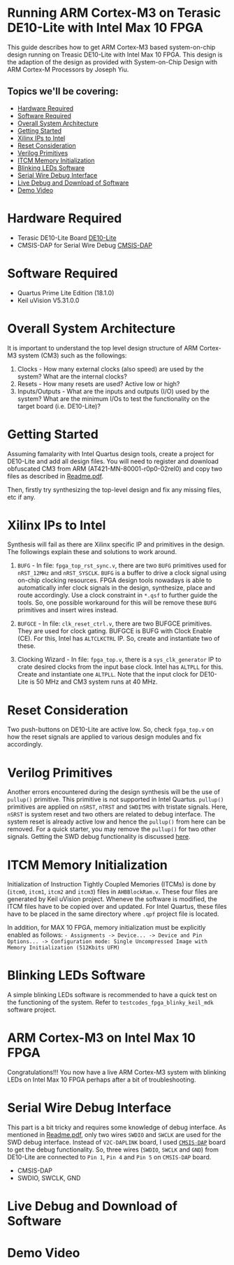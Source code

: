 # Running ARM Cortex-M3 on Terasic DE10-Lite with Intel Max 10 FPGA

This guide describes how to get ARM Cortex-M3 based system-on-chip design running on Treasic DE10-Lite with Intel Max 10 FPGA. This design is the adaption of the design as provided with System-on-Chip Design with ARM Cortex-M Processors by Joseph Yiu.


## Topics we'll be covering:

- [Hardware Required](https://github.com/ylaung-gh/cm3_de10-lite#hardware-required)
- [Software Required](https://github.com/ylaung-gh/cm3_de10-lite#software-required)
- [Overall System Architecture](https://github.com/ylaung-gh/cm3_de10-lite#overall-system-architecture)
- [Getting Started](https://github.com/ylaung-gh/cm3_de10-lite#getting-started)
- [Xilinx IPs to Intel](https://github.com/ylaung-gh/cm3_de10-lite#xilinx-ips-to-intel)
- [Reset Consideration](https://github.com/ylaung-gh/cm3_de10-lite#reser-consideration)
- [Verilog Primitives](https://github.com/ylaung-gh/cm3_de10-lite#verilog-primitives)
- [ITCM Memory Initialization](https://github.com/ylaung-gh/cm3_de10-lite#itcm-memory-initialization)
- [Blinking LEDs Software](https://github.com/ylaung-gh/cm3_de10-lite#blinking-leds-software)
- [Serial Wire Debug Interface](https://github.com/ylaung-gh/cm3_de10-lite#serial-wire-debug-interface)
- [Live Debug and Download of Software](https://github.com/ylaung-gh/cm3_de10-lite#live-debug-and-download-of-software)
- [Demo Video](https://github.com/ylaung-gh/cm3_de10-lite#demo-video)

# Hardware Required

- Terasic DE10-Lite Board [DE10-Lite](https://www.terasic.com.tw/cgi-bin/page/archive.pl?Language=English&CategoryNo=218&No=1021)
- CMSIS-DAP for Serial Wire Debug [CMSIS-DAP](https://github.com/L-Tek/DAPLINK/blob/master/docs/cmsis-dap.md)

# Software Required

- Quartus Prime Lite Edition (18.1.0)
- Keil uVision V5.31.0.0

# Overall System Architecture

It is important to understand the top level design structure of ARM Cortex-M3 system (CM3) such as the followings:
1. Clocks - How many external clocks (also speed) are used by the system? What are the internal clocks?
2. Resets - How many resets are used? Active low or high?
3. Inputs/Outputs - What are the inputs and outputs (I/O) used by the system? What are the minimum I/Os to test the functionality on the target board (i.e. DE10-Lite)?

# Getting Started

Assuming famalarity with Intel Quartus design tools, create a project for DE10-Lite and add all design files. You will need to register and download obfuscated CM3 from ARM (AT421-MN-80001-r0p0-02rel0) and copy two files as described in [Readme.pdf](https://github.com/ylaung-gh/cm3_de10-lite/blob/master/Readme.pdf).

Then, firstly try synthesizing the top-level design and fix any missing files, etc if any.

# Xilinx IPs to Intel

Synthesis will fail as there are Xilinx specific IP and primitives in the design. The followings explain these and solutions to work around.

1. `BUFG` - In file: `fpga_top_rst_sync.v`, there are two `BUFG` primitives used for `nRST_12MHz` and `nRST_SYSCLK`. `BUFG` is a buffer to drive a clock signal using on-chip clocking resources. FPGA design tools nowadays is able to automatically infer clock signals in the design, synthesize, place and route accordingly. Use a clock constraint in `*.qsf` to further guide the tools. So, one possible workaround for this will be remove these `BUFG` primitives and insert wires instead.

2. `BUFGCE` - In file: `clk_reset_ctrl.v`, there are two BUFGCE primitives. They are used for clock gating. BUFGCE is BUFG with Clock Enable (CE). For this, Intel has `ALTCLKCTRL` IP. So, create and instantiate two of these.

3. Clocking Wizard - In file: `fpga_top.v`, there is a `sys_clk_generator` IP to crate desired clocks from the input base clock. Intel has `ALTPLL` for this. Create and instantiate one `ALTPLL`. Note that the input clock for DE10-Lite is 50 MHz and CM3 system runs at 40 MHz.

# Reset Consideration

Two push-buttons on DE10-Lite are active low. So, check `fpga_top.v` on how the reset signals are applied to various design modules and fix accordingly.

# Verilog Primitives

Another errors encountered during the design synthesis will be the use of `pullup()` primitive. This primitive is not supported in Intel Quartus. `pullup()` primitives are applied on `nSRST`, `nTRST` and `SWDITMS` with tristate signals. Here, `nSRST` is system reset and two others are related to debug interface. The system reset is already active low and hence the `pullup()` from here can be removed. For a quick starter, you may remove the `pullup()` for two other signals. Getting the SWD debug functionality is discussed [here](https://github.com/ylaung-gh/cm3_de10-lite#serial-wire-debug-interface).

# ITCM Memory Initialization

Initialization of Instruction Tightly Coupled Memories (ITCMs) is done by (`itcm0`, `itcm1`, `itcm2` and `itcm3`) files in `AHBBlockRam.v`. These four files are generated by Keil uVision project. Wheneve the software is modified, the ITCM files have to be copied over and updated. For Intel Quartus, these files have to be placed in the same directory where `.qpf` project file is located.

In addition, for MAX 10 FPGA, memory initialization must be explicitly enabled as follows:
`- Assignments -> Device... -> Device and Pin Options... -> Configuration mode: Single Uncompressed Image with Memory Initialization (512Kbits UFM)`

# Blinking LEDs Software

A simple blinking LEDs software is recommended to have a quick test on the functioning of the system. Refer to `testcodes_fpga_blinky_keil_mdk` software project.

# ARM Cortex-M3 on Intel Max 10 FPGA

Congratulations!!! You now have a live ARM Cortex-M3 system with blinking LEDs on Intel Max 10 FPGA perhaps after a bit of troubleshooting.

# Serial Wire Debug Interface

This part is a bit tricky and requires some knowledge of debug interface. As mentioned in [Readme.pdf](https://github.com/ylaung-gh/cm3_de10-lite/blob/master/Readme.pdf), only two wires `SWDIO` and `SWCLK` are used for the SWD debug interface. Instead of `V2C-DAPLINK` board, I used [`CMSIS-DAP`](https://github.com/L-Tek/DAPLINK/blob/master/docs/cmsis-dap.md) board to get the debug functionality. So, three wires (`SWDIO`, `SWCLK` and `GND`) from DE10-Lite are connected to `Pin 1`, `Pin 4` and `Pin 5` on `CMSIS-DAP` board.

- CMSIS-DAP
- SWDIO, SWCLK, GND

# Live Debug and Download of Software

# Demo Video

